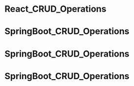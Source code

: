 # React_CRUD_Operations
# SpringBoot_CRUD_Operations
# SpringBoot_CRUD_Operations
# SpringBoot_CRUD_Operations
